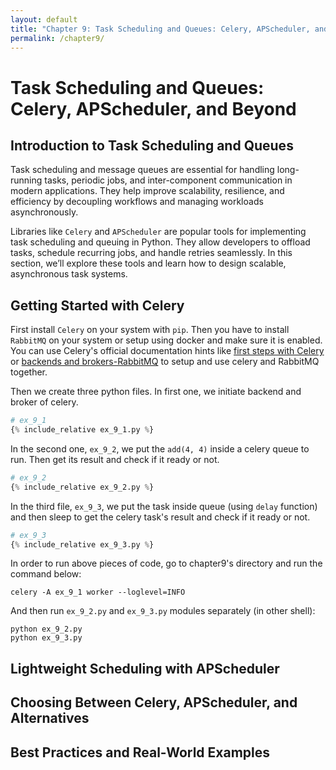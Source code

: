 ```yaml
---
layout: default
title: "Chapter 9: Task Scheduling and Queues: Celery, APScheduler, and Beyond"
permalink: /chapter9/
---
```


# Task Scheduling and Queues: Celery, APScheduler, and Beyond
## Introduction to Task Scheduling and Queues

Task scheduling and message queues are essential for handling long-running tasks,
periodic jobs, and inter-component communication in modern applications.
They help improve scalability, resilience, and efficiency
by decoupling workflows and managing workloads asynchronously.

Libraries like `Celery` and `APScheduler` are popular tools for implementing task scheduling and queuing in Python.
They allow developers to offload tasks, schedule recurring jobs, and handle retries seamlessly.
In this section, we’ll explore these tools and learn how to design scalable, asynchronous task systems.

## Getting Started with Celery

First install `Celery` on your system with `pip`.
Then you have to install `RabbitMQ` on your system or setup using docker and make sure it is enabled.
You can use Celery's official documentation hints like
[first steps with Celery](https://docs.celeryq.dev/en/latest/getting-started/first-steps-with-celery.html#rabbitmq)
or [backends and brokers-RabbitMQ](https://docs.celeryq.dev/en/latest/getting-started/backends-and-brokers/rabbitmq.html)
to setup and use celery and RabbitMQ together.

Then we create three python files.
In first one, we initiate backend and broker of celery.
```python
# ex_9_1
{% include_relative ex_9_1.py %}
```

In the second one, `ex_9_2`, we put the `add(4, 4)` inside a celery queue to run.
Then get its result and check if it ready or not.

```python
# ex_9_2
{% include_relative ex_9_2.py %}
```

In the third file, `ex_9_3`, we put the task inside queue (using `delay` function)
and then sleep to get the celery task's result and check if it ready or not.
```python
# ex_9_3
{% include_relative ex_9_3.py %}
```

In order to run above pieces of code, go to chapter9's directory
and run the command below:
```shell
celery -A ex_9_1 worker --loglevel=INFO
```

And then run `ex_9_2.py` and `ex_9_3.py` modules separately (in other shell):
```shell
python ex_9_2.py
python ex_9_3.py
```

## Lightweight Scheduling with APScheduler





## Choosing Between Celery, APScheduler, and Alternatives





## Best Practices and Real-World Examples
